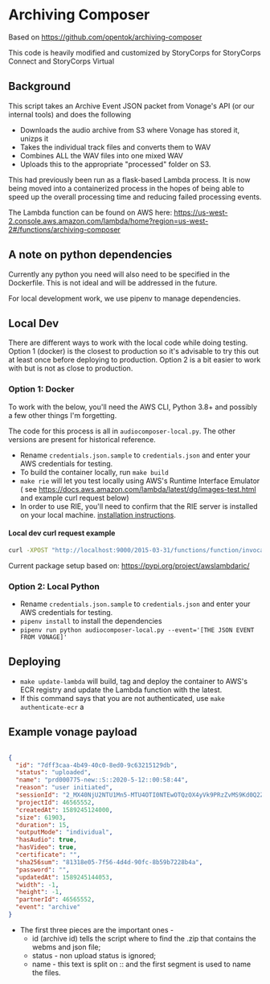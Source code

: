 # Archiving Composer #

Based on <https://github.com/opentok/archiving-composer>

This code is heavily modified and customized by StoryCorps for StoryCorps Connect and StoryCorps Virtual

## Background ##

This script takes an Archive Event JSON packet from Vonage's API (or our internal tools) and does the following

* Downloads the audio archive from S3 where Vonage has stored it, unizps it
* Takes the individual track files and converts them to WAV
* Combines ALL the WAV files into one mixed WAV
* Uploads this to the appropriate "processed" folder on S3.

This had previously been run as a flask-based Lambda process. It is now being moved into a containerized process in the hopes of being able to speed up the overall processing time and reducing failed processing events.

The Lambda function can be found on AWS here: <https://us-west-2.console.aws.amazon.com/lambda/home?region=us-west-2#/functions/archiving-composer>

## A note on python dependencies ##
Currently any python you need will also need to be specified in the Dockerfile. This is not ideal and will be addressed in the future.

For local development work, we use pipenv to manage dependencies.

## Local Dev ##

There are different ways to work with the local code while doing testing. Option 1 (docker) is the closest to production so it's advisable to try this out at least once before deploying to production. Option 2 is a bit easier to work with but is not as close to production.

### Option 1: Docker ###

To work with the below, you'll need the AWS CLI, Python 3.8+ and possibly a few other things I'm forgetting.

The code for this process is all in `audiocomposer-local.py`. The other versions are present for historical reference.

* Rename `credentials.json.sample` to `credentials.json` and enter your AWS credentials for testing.
* To build the container locally, run `make build`
* `make rie` will let you test locally using AWS's Runtime Interface Emulator ( see <https://docs.aws.amazon.com/lambda/latest/dg/images-test.html> and example curl request below)
* In order to use RIE, you'll need to confirm that the RIE server is installed on your local machine. [installation instructions](https://github.com/aws/aws-lambda-python-runtime-interface-client/tree/main#local-testing).

#### Local dev curl request example ####

```bash
curl -XPOST "http://localhost:9000/2015-03-31/functions/function/invocations" -d '{"id":"969c848c-ab7f-4422-9ca4-87c89679e17d","status":"uploaded","name":"prd000979::Jo::8/11/2022::6:06:10 PM","reason":"user initiated","sessionId":"2_MX40NjU2NTU1Mn5-MTY2MDA3MDk2MTA5M35Sb2sva3BHbUF5VkFxNTZUcEk2ejFxaXd-fg","applicationId":"46565552","createdAt":1660241171000,"size":50288301,"duration":295,"outputMode":"individual","streamMode":"auto","hasAudio":true,"hasVideo":true,"sha256sum":"FfqrOb5ohj6Vahst4ixBxsoCT1WRWkXVJaenwcjNXw0=","password":"","updatedAt":1660241500000,"multiArchiveTag":"","event":"archive","partnerId":46565552,"projectId":46565552,"url":null}'
```

Current package setup based on: <https://pypi.org/project/awslambdaric/>

### Option 2: Local Python ###

* Rename `credentials.json.sample` to `credentials.json` and enter your AWS credentials for testing.
* `pipenv install` to install the dependencies
* `pipenv run python audiocomposer-local.py --event='[THE JSON EVENT FROM VONAGE]'`

## Deploying ##

* `make update-lambda` will build, tag and deploy the container to AWS's ECR registry and update the Lambda function with the latest.
* If this command says that you are not authenticated, use `make authenticate-ecr`
a

## Example vonage payload ##

```json

{
  "id": "7dff3caa-4b49-40c0-8ed0-9c63215129db",
  "status": "uploaded",
  "name": "prd000775-new::S::2020-5-12::00:58:44",
  "reason": "user initiated",
  "sessionId": "2_MX40NjU2NTU1Mn5-MTU4OTI0NTEwOTQzOX4yVk9PRzZvMS9Kd0Q2ZjcxanB4UFBpTmR-fg",
  "projectId": 46565552,
  "createdAt": 1589245124000,
  "size": 61903,
  "duration": 15,
  "outputMode": "individual",
  "hasAudio": true,
  "hasVideo": true,
  "certificate": "",
  "sha256sum": "81318e05-7f56-4d4d-90fc-8b59b7228b4a",
  "password": "",
  "updatedAt": 1589245144053,
  "width": -1,
  "height": -1,
  "partnerId": 46565552,
  "event": "archive"
}

```

* The first three pieces are the important ones -
  * id (archive id) tells the script where to find the .zip that contains the webms and json file;
  * status - non upload status is ignored;
  * name - this text is split on :: and the first segment is used to name the files.
